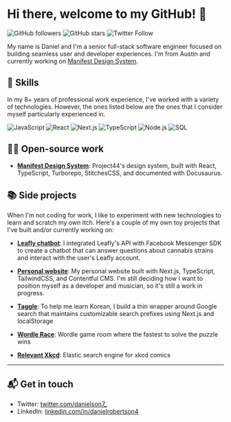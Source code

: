 # Hi there, welcome to my GitHub! 👋

![GitHub followers](https://img.shields.io/github/followers/danielrobertson?label=Followers&style=social)
![GitHub stars](https://img.shields.io/github/stars/danielrobertson?label=Stars&style=social)
![Twitter Follow](https://img.shields.io/twitter/follow/danielson7_?style=social)

My name is Daniel and I'm a senior full-stack software engineer focused on building seamless user
and developer experiences. I'm from Austin and currently working on
[Manifest Design System](https://project44.github.io/manifest/).

## 💼 Skills

In my 8+ years of professional work experience, I've worked with a variety of technologies. However,
the ones listed below are the ones that I consider myself particularly experienced in.

![JavaScript](https://img.shields.io/badge/JavaScript-F7DF1E?style=for-the-badge&logo=javascript&logoColor=black)
![React](https://img.shields.io/badge/React-20232A?style=for-the-badge&logo=react&logoColor=61DAFB)
![Next.js](https://img.shields.io/badge/Next.js-000000?style=for-the-badge&logo=next.js&logoColor=white)
![TypeScript](https://img.shields.io/badge/TypeScript-3178C6?style=for-the-badge&logo=typescript&logoColor=white)
![Node.js](https://img.shields.io/badge/Node.js-339933?style=for-the-badge&logo=node.js&logoColor=white)
![SQL](https://img.shields.io/badge/SQL-4479A1?style=for-the-badge&logo=oracle&logoColor=white)

## 👨‍💻 Open-source work

- **[Manifest Design System](https://project44.github.io/manifest/)**: Project44's design system,
  built with React, TypeScript, Turborepo, StitchesCSS, and documented with Docusaurus.

## 📚 Side projects

When I'm not coding for work, I like to experiment with new technologies to learn and scratch my own
itch. Here's a couple of my own toy projects that I've built and/or currently working on:

- **[Leafly chatbot](https://github.com/danielrobertson/leafly-bot)**: I integrated Leafly's API
  with Facebook Messenger SDK to create a chatbot that can answer questions about cannabis strains
  and interact with the user's Leafly account.

- **[Personal website](https://github.com/danielrobertson/danielrobertson)**: My personal website
  built with Next.js, TypeScript, TailwindCSS, and Contentful CMS. I'm still deciding how I want to
  position myself as a developer and musician, so it's still a work in progress.

- **[Taggle](https://github.com/danielrobertson/taggle)**: To help me learn Korean, I build a thin
  wrapper around Google search that maintains customizable search prefixes using Next.js and
  localStorage

- **[Wordle Race](https://github.com/danielrobertson/wordle-race)**: Wordle game room where the
  fastest to solve the puzzle wins

- **[Relevant Xkcd](https://github.com/danielrobertson/relevant-xkcd)**: Elastic search engine for
  xkcd comics

---

## 📬 Get in touch

- Twitter: [twitter.com/danielson7\_](https://twitter.com/danielson7_)
- LinkedIn: [linkedin.com/in/danielrobertson4](https://www.linkedin.com/in/danielrobertson4/)
